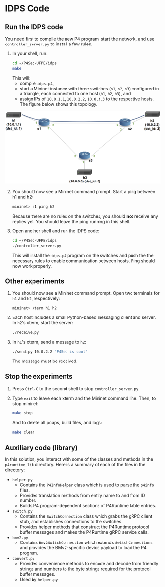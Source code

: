# IDPS Code

## Run the IDPS code

You need first to compile the new P4 program, start the network, and use `controller_server.py` 
to install a few rules.

1. In your shell, run:
   ```bash
   cd ~/P4Sec-UFPE/idps
   make
   ```
   This will:
   * compile `idps.p4`,
   * start a Mininet instance with three switches (`s1`, `s2`, `s3`)
     configured in a triangle, each connected to one host (`h1`, `h2`, `h3`), and
   * assign IPs of `10.0.1.1`, `10.0.2.2`, `10.0.3.3` to the respective hosts. The 
     figure below shows this topology.

![topology](topo.png)

2. You should now see a Mininet command prompt. Start a ping between h1 and h2:
   ```bash
   mininet> h1 ping h2
   ```
   Because there are no rules on the switches, you should **not** receive any
   replies yet. You should leave the ping running in this shell.

3. Open another shell and run the IDPS code:
   ```bash
   cd ~/P4Sec-UFPE/idps
   ./controller_server.py
   ```
   This will install the `idps.p4` program on the switches and push the
   the necessary rules to enable communication between hosts. Ping should 
   now work properly.

## Other experiments

1. You should now see a Mininet command prompt. Open two terminals
for `h1` and `h2`, respectively:
   ```bash
   mininet> xterm h1 h2
   ```
2. Each host includes a small Python-based messaging client and
server. In `h2`'s xterm, start the server:
   ```bash
   ./receive.py
   ```
3. In `h1`'s xterm, send a message to `h2`:
   ```bash
   ./send.py 10.0.2.2 "P4Sec is cool"
   ```
   The message must be received.

## Stop the experiments

1. Press `Ctrl-C` to the second shell to stop `controller_server.py`

2. Type `exit` to leave each xterm and the Mininet command line.
   Then, to stop mininet:
   ```bash
   make stop
   ```
   And to delete all pcaps, build files, and logs:
   ```bash
   make clean
   ```

## Auxiliary code (library)

In this solution, you interact with some of the classes and methods in the `p4runtime_lib` 
directory. Here is a summary of each of the files in the directory:
- `helper.py`
  - Contains the `P4InfoHelper` class which is used to parse the `p4info` files.
  - Provides translation methods from entity name to and from ID number.
  - Builds P4 program-dependent sections of P4Runtime table entries.
- `switch.py`
  - Contains the `SwitchConnection` class which grabs the gRPC client stub, and
    establishes connections to the switches.
  - Provides helper methods that construct the P4Runtime protocol buffer messages
    and makes the P4Runtime gRPC service calls.
- `bmv2.py`
  - Contains `Bmv2SwitchConnection` which extends `SwitchConnections` and provides
    the BMv2-specific device payload to load the P4 program.
- `convert.py`
  - Provides convenience methods to encode and decode from friendly strings and
    numbers to the byte strings required for the protocol buffer messages.
  - Used by `helper.py`
